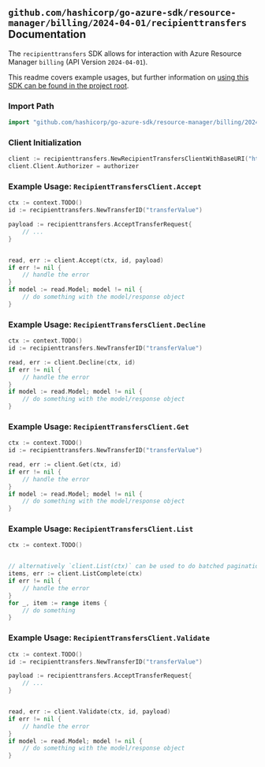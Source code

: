 
## `github.com/hashicorp/go-azure-sdk/resource-manager/billing/2024-04-01/recipienttransfers` Documentation

The `recipienttransfers` SDK allows for interaction with Azure Resource Manager `billing` (API Version `2024-04-01`).

This readme covers example usages, but further information on [using this SDK can be found in the project root](https://github.com/hashicorp/go-azure-sdk/tree/main/docs).

### Import Path

```go
import "github.com/hashicorp/go-azure-sdk/resource-manager/billing/2024-04-01/recipienttransfers"
```


### Client Initialization

```go
client := recipienttransfers.NewRecipientTransfersClientWithBaseURI("https://management.azure.com")
client.Client.Authorizer = authorizer
```


### Example Usage: `RecipientTransfersClient.Accept`

```go
ctx := context.TODO()
id := recipienttransfers.NewTransferID("transferValue")

payload := recipienttransfers.AcceptTransferRequest{
	// ...
}


read, err := client.Accept(ctx, id, payload)
if err != nil {
	// handle the error
}
if model := read.Model; model != nil {
	// do something with the model/response object
}
```


### Example Usage: `RecipientTransfersClient.Decline`

```go
ctx := context.TODO()
id := recipienttransfers.NewTransferID("transferValue")

read, err := client.Decline(ctx, id)
if err != nil {
	// handle the error
}
if model := read.Model; model != nil {
	// do something with the model/response object
}
```


### Example Usage: `RecipientTransfersClient.Get`

```go
ctx := context.TODO()
id := recipienttransfers.NewTransferID("transferValue")

read, err := client.Get(ctx, id)
if err != nil {
	// handle the error
}
if model := read.Model; model != nil {
	// do something with the model/response object
}
```


### Example Usage: `RecipientTransfersClient.List`

```go
ctx := context.TODO()


// alternatively `client.List(ctx)` can be used to do batched pagination
items, err := client.ListComplete(ctx)
if err != nil {
	// handle the error
}
for _, item := range items {
	// do something
}
```


### Example Usage: `RecipientTransfersClient.Validate`

```go
ctx := context.TODO()
id := recipienttransfers.NewTransferID("transferValue")

payload := recipienttransfers.AcceptTransferRequest{
	// ...
}


read, err := client.Validate(ctx, id, payload)
if err != nil {
	// handle the error
}
if model := read.Model; model != nil {
	// do something with the model/response object
}
```
